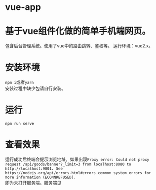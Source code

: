 # vue-app
# 基于vue组件化做的简单手机端网页。
包含后台管理系统。使用了vue中的路由跳转、鉴权等。
运行环境：vue2.x。  
# 安装环境
`npm i`或者`yarn`  
安装过程中缺少包请自行安装。
# 运行  
`npm run serve`  
# 查看效果  
运行成功后终端会提示浏览地址，如果出现`Proxy error: Could not proxy request /api/goods/banner?_limit=3 from localhost:8080 to http://localhost:9001.
See https://nodejs.org/api/errors.html#errors_common_system_errors for more information (ECONNREFUSED).`  
即为未打开服务端。服务端见
